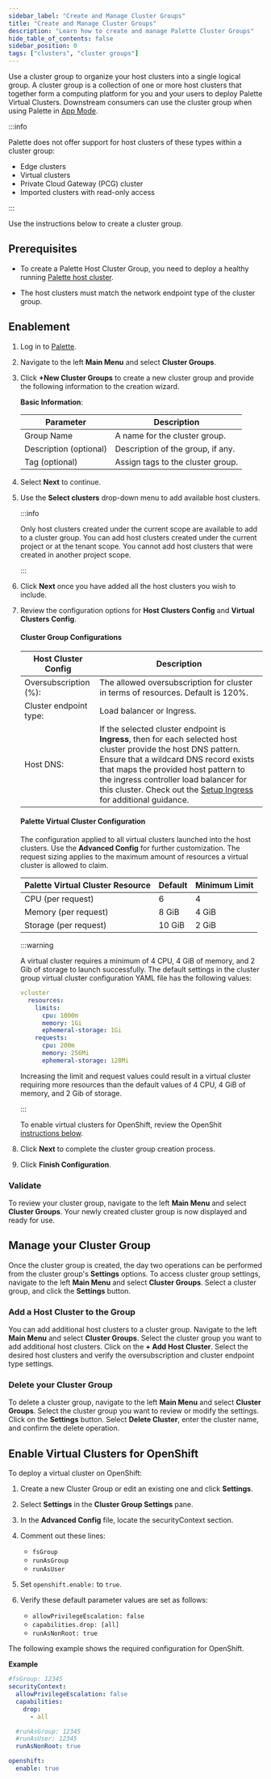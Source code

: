 ```yaml
---
sidebar_label: "Create and Manage Cluster Groups"
title: "Create and Manage Cluster Groups"
description: "Learn how to create and manage Palette Cluster Groups"
hide_table_of_contents: false
sidebar_position: 0
tags: ["clusters", "cluster groups"]
---
```


Use a cluster group to organize your host clusters into a single logical group. A cluster group is a collection of one
or more host clusters that together form a computing platform for you and your users to deploy Palette Virtual Clusters.
Downstream consumers can use the cluster group when using Palette in
[App Mode](../../introduction/palette-modes.md#what-is-app-mode).

:::info

Palette does not offer support for host clusters of these types within a cluster group:

- Edge clusters
- Virtual clusters
- Private Cloud Gateway (PCG) cluster
- Imported clusters with read-only access

:::

Use the instructions below to create a cluster group.

## Prerequisites

- To create a Palette Host Cluster Group, you need to deploy a healthy running [Palette host cluster](../clusters.md).

- The host clusters must match the network endpoint type of the cluster group.

## Enablement

1. Log in to [Palette](https://console.spectrocloud.com).

2. Navigate to the left **Main Menu** and select **Cluster Groups**.

3. Click **+New Cluster Groups** to create a new cluster group and provide the following information to the creation
   wizard.

   **Basic Information**:

   | Parameter              | Description                       |
   | ---------------------- | --------------------------------- |
   | Group Name             | A name for the cluster group.     |
   | Description (optional) | Description of the group, if any. |
   | Tag (optional)         | Assign tags to the cluster group. |

4. Select **Next** to continue.

5. Use the **Select clusters** drop-down menu to add available host clusters.

   :::info

   Only host clusters created under the current scope are available to add to a cluster group. You can add host clusters
   created under the current project or at the tenant scope. You cannot add host clusters that were created in another
   project scope.

   :::

6. Click **Next** once you have added all the host clusters you wish to include.

7. Review the configuration options for **Host Clusters Config** and **Virtual Clusters Config**.

   #### Cluster Group Configurations

   | **Host Cluster Config** | **Description**                                                                                                                                                                                                                                                                                                                            |
   | ----------------------- | ------------------------------------------------------------------------------------------------------------------------------------------------------------------------------------------------------------------------------------------------------------------------------------------------------------------------------------------ |
   | Oversubscription (%):   | The allowed oversubscription for cluster in terms of resources. Default is 120%.                                                                                                                                                                                                                                                           |
   | Cluster endpoint type:  | Load balancer or Ingress.                                                                                                                                                                                                                                                                                                                  |
   | Host DNS:               | If the selected cluster endpoint is **Ingress**, then for each selected host cluster provide the host DNS pattern. Ensure that a wildcard DNS record exists that maps the provided host pattern to the ingress controller load balancer for this cluster. Check out the [Setup Ingress](ingress-cluster-group.md) for additional guidance. |

   #### Palette Virtual Cluster Configuration

   The configuration applied to all virtual clusters launched into the host clusters. Use the **Advanced Config** for
   further customization. The request sizing applies to the maximum amount of resources a virtual cluster is allowed to
   claim.

   | **Palette Virtual Cluster Resource** | **Default** | **Minimum Limit** |
   | ------------------------------------ | ----------- | ----------------- |
   | CPU (per request)                    | 6           | 4                 |
   | Memory (per request)                 | 8 GiB       | 4 GiB             |
   | Storage (per request)                | 10 GiB      | 2 GiB             |

   :::warning

   A virtual cluster requires a minimum of 4 CPU, 4 GiB of memory, and 2 Gib of storage to launch successfully. The
   default settings in the cluster group virtual cluster configuration YAML file has the following values:

   ```yaml
   vcluster
     resources:
       limits:
         cpu: 1000m
         memory: 1Gi
         ephemeral-storage: 1Gi
       requests:
         cpu: 200m
         memory: 256Mi
         ephemeral-storage: 128Mi
   ```

   Increasing the limit and request values could result in a virtual cluster requiring more resources than the default
   values of 4 CPU, 4 GiB of memory, and 2 Gib of storage.

   :::

   To enable virtual clusters for OpenShift, review the OpenShit
   [instructions below](#enable-virtual-clusters-for-openshift).

8. Click **Next** to complete the cluster group creation process.

9. Click **Finish Configuration**.

### Validate

To review your cluster group, navigate to the left **Main Menu** and select **Cluster Groups**. Your newly created
cluster group is now displayed and ready for use.

## Manage your Cluster Group

Once the cluster group is created, the day two operations can be performed from the cluster group's **Settings**
options. To access cluster group settings, navigate to the left **Main Menu** and select **Cluster Groups**. Select a
cluster group, and click the **Settings** button.

### Add a Host Cluster to the Group

You can add additional host clusters to a cluster group. Navigate to the left **Main Menu** and select **Cluster
Groups**. Select the cluster group you want to add additional host clusters. Click on the **+ Add Host Cluster**. Select
the desired host clusters and verify the oversubscription and cluster endpoint type settings.

### Delete your Cluster Group

To delete a cluster group, navigate to the left **Main Menu** and select **Cluster Groups**. Select the cluster group
you want to review or modify the settings. Click on the **Settings** button. Select **Delete Cluster**, enter the
cluster name, and confirm the delete operation.

## Enable Virtual Clusters for OpenShift

To deploy a virtual cluster on OpenShift:

1. Create a new Cluster Group or edit an existing one and click **Settings**.

2. Select **Settings** in the **Cluster Group Settings** pane.

3. In the **Advanced Config** file, locate the securityContext section.

4. Comment out these lines:

   - `fsGroup`
   - `runAsGroup`
   - `runAsUser`

5. Set `openshift.enable:` to `true`.

6. Verify these default parameter values are set as follows:

   - `allowPrivilegeEscalation: false`
   - `capabilities.drop: [all]`
   - `runAsNonRoot: true`

The following example shows the required configuration for OpenShift.

**Example**

```yaml
#fsGroup: 12345
securityContext:
  allowPrivilegeEscalation: false
  capabilities:
    drop:
      - all

  #runAsGroup: 12345
  #runAsUser: 12345
  runAsNonRoot: true

openshift:
  enable: true
```
